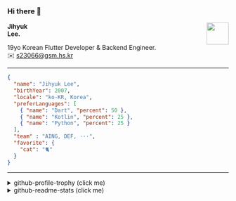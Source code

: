 ### Hi there 👋
<img src="https://github.githubassets.com/images/mona-loading-default.gif" width="50px" align="right">
</a>

**Jihyuk\
Lee.**

19yo Korean Flutter Developer & Backend Engineer.\
✉️ <s23066@gsm.hs.kr>

---

```json
{
  "name": "Jihyuk Lee",
  "birthYear": 2007,
  "locale": "ko-KR, Korea",
  "preferLanguages": [
    { "name": "Dart", "percent": 50 },
    { "name": "Kotlin", "percent": 25 },
    { "name": "Python", "percent": 25 }
  ],
  "team" : "AING, DEF, ···",
  "favorite": {
    "cat": "🐈"
  }
}
```
---
<details>
  <summary>github-profile-trophy (click me)</summary>
  
![](https://github-profile-trophy.vercel.app/?username=withJihyuk&row=1&column=8&theme=nord)
  
</details>
<details>
  <summary>github-readme-stats (click me)</summary>
  
<!--START_SECTION:waka-->
![Code Time](http://img.shields.io/badge/Code%20Time-933%20hrs%2040%20mins-blue)

![Lines of code](https://img.shields.io/badge/%EC%A0%80%EB%8A%94%20%EC%97%AC%ED%83%9C%EA%B9%8C%EC%A7%80%20-712.8%20thousand%20%EC%A4%84%EC%9D%98%20%EC%BD%94%EB%93%9C%EB%A5%BC%20%EC%9E%91%EC%84%B1%ED%96%88%EC%96%B4%EC%9A%94.-blue)

**저는 아침형 인간이에요. 🐤** 

```text
🌞 아침                     861 commits         █████░░░░░░░░░░░░░░░░░░░░   21.22 % 
🌆 낮　                     1407 commits        █████████░░░░░░░░░░░░░░░░   34.67 % 
🌃 저녁                     1427 commits        █████████░░░░░░░░░░░░░░░░   35.17 % 
🌙 밤　                     363 commits         ██░░░░░░░░░░░░░░░░░░░░░░░   08.95 % 
```


📊 **저는 이번주를 이렇게 시간을 보냈어요.** 

```text
🕑︎ Timezone: Asia/Seoul

💬 프로그래밍 언어들: 
XML                      4 hrs 5 mins        █████████░░░░░░░░░░░░░░░░   35.19 % 
Java                     2 hrs 46 mins       ██████░░░░░░░░░░░░░░░░░░░   23.89 % 
Kotlin                   1 hr 51 mins        ████░░░░░░░░░░░░░░░░░░░░░   15.93 % 
YAML                     1 hr 31 mins        ███░░░░░░░░░░░░░░░░░░░░░░   13.12 % 
Dart                     19 mins             █░░░░░░░░░░░░░░░░░░░░░░░░   02.75 % 

🔥 에디터들: 
IntelliJ IDEA            9 hrs 50 mins       █████████████████████░░░░   84.63 % 
VS Code                  1 hr 47 mins        ████░░░░░░░░░░░░░░░░░░░░░   15.37 % 

💻 운영 체제들: 
Mac                      11 hrs 37 mins      █████████████████████████   100.00 % 
```


 Last Updated on 16/07/2025 18:57:24 UTC
<!--END_SECTION:waka-->

</details>

</div>

